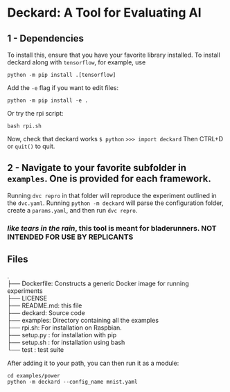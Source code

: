 

# Deckard: A Tool for Evaluating AI

## 1 - Dependencies

To install this, ensure that you have your favorite library installed. To install deckard along with `tensorflow`, for example, use
```
python -m pip install .[tensorflow]
```
Add the `-e` flag if you want to edit files:
```
python -m pip install -e .
```
Or try the rpi script:
```
bash rpi.sh
```
Now, check that deckard works
```$ python```
```>>> import deckard```
Then CTRL+D or `quit()` to quit.
##  2 - Navigate to your favorite subfolder in `examples`. One is provided for each framework.
Running `dvc repro` in that folder will reproduce the experiment outlined in the `dvc.yaml`. Running 
```python -m deckard```
 will parse the configuration folder, create a `params.yaml`, and then run `dvc repro`.
### _like tears in the rain_, this tool is meant for bladerunners. NOT INTENDED FOR USE BY REPLICANTS

## Files

.  
├── Dockerfile: Constructs a generic Docker image for running experiments  
├── LICENSE  
├── README.md: this file  
├── deckard: Source code  
├── examples: Directory containing all the examples  
├── rpi.sh: For installation on Raspbian.  
├── setup.py : for installation with pip  
├── setup.sh : for installation using bash  
└── test : test suite  
 
After adding it to your path, you can then run it as a module:

```
cd examples/power
python -m deckard --config_name mnist.yaml 
```
